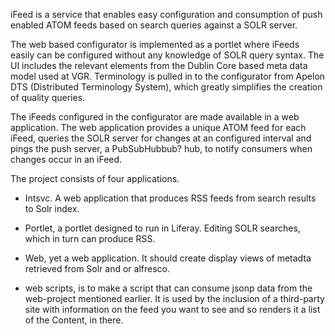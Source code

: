 iFeed is a service that enables easy configuration and consumption of push enabled ATOM feeds based on search queries against a SOLR server.

The web based configurator is implemented as a portlet where iFeeds easily can be configured without any knowledge of SOLR query syntax. The UI includes the relevant elements from the Dublin Core based meta data model used at VGR. Terminology is pulled in to the configurator from Apelon DTS (Distributed Terminology System), which greatly simplifies the creation of quality queries.

The iFeeds configured in the configurator are made available in a web application. The web application provides a unique ATOM feed for each iFeed, queries the SOLR server for changes at an configured interval and pings the push server, a PubSubHubbub? hub, to notify consumers when changes occur in an iFeed.

The project consists of four applications.
* Intsvc. A web application that produces RSS feeds from search results to Solr index.

* Portlet, a portlet designed to run in Liferay. Editing SOLR searches, which in turn can produce RSS.

* Web, yet a web application. It should create display views of metadta retrieved from Solr and or alfresco.

* web scripts, is to make a script that can consume jsonp data from the web-project mentioned earlier. It is used by the inclusion of a third-party site with information on the feed you want to see and so renders it a list of the Content, in there.
